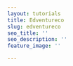 ```yaml
---
layout: tutorials
title: Edventureco
slug: edventureco
seo_title: ''
seo_description: ''
feature_image: ''

---
```

